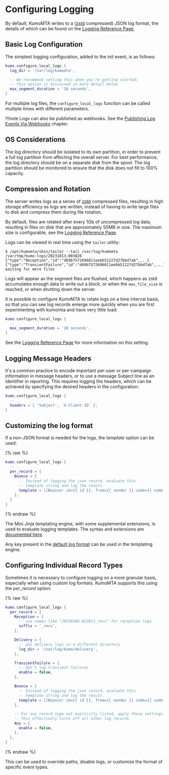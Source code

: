 # Configuring Logging

By default, KumoMTA writes to a ([zstd](https://en.wikipedia.org/wiki/Zstd)
compressed) JSON log format, the details of which can be found on the [Logging
Reference Page](../../reference/log_record.md),

## Basic Log Configuration

The simplest logging configuration, added to the init event, is as follows:

```lua
kumo.configure_local_logs {
  log_dir = '/var/log/kumomta',

  -- We recommend setting this when you're getting started;
  -- this option is discussed in more detail below
  max_segment_duration = '10 seconds',
}
```

For multiple log files, the `configure_local_logs` function can be called
multiple times with different parameters.

!!!note
    Logs can also be published as webhooks. See the [Publishing Log Events Via Webhooks](../operation/webhooks.md) chapter.

## OS Considerations

The log directory should be isolated to its own partition, in order to prevent
a full log partition from affecting the overall server. For best performance,
the log directory should be on a separate disk from the spool. The log
partition should be monitored to ensure that the disk does not fill to 100%
capacity.

## Compression and Rotation

The server writes logs as a series of
[zstd](https://en.wikipedia.org/wiki/Zstd) compressed files,
resulting in high storage efficiency as logs are written, instead of having to
write large files to disk and compress them during file rotation.

By default, files are rotated after every 1Gb of uncompressed log data,
resulting in files on disk that are approximately 50MB in size. The maximum
size is configurable, see the [Logging Reference
Page](../../reference/kumo/configure_local_logs/max_file_size.md).

Logs can be viewed in real time using the `tailer` utility:

```console
$ /opt/kumomta/sbin/tailer --tail /var/log/kumomta
/var/tmp/kumo-logs/20231013-003826
{"type":"Reception","id":"d69b7572696011eebb51227d27bbd7ab",...}
{"type":"TransientFailure","id":"d69b7572696011eebb51227d27bbd7ab",...}
waiting for more files
```

Logs will appear as the segment files are flushed, which happens as zstd
accumulates enough data to write out a block, or when the `max_file_size` is
reached, or when shutting down the server.

It is possible to configure KumoMTA to rotate logs on a time interval basis,
so that you can see log records emerge more quickly when you are first
experimenting with kumomta and have very little load:

```lua
kumo.configure_local_logs {
  -- ..
  max_segment_duration = '10 seconds',
}
```

See the [Logging Reference
Page](../../reference/kumo/configure_local_logs/max_segment_duration.md) for
more information on this setting.

## Logging Message Headers

It's a common practice to encode important per-user or per-campaign information
in message headers, or to use a message Subject line as an identifier in
reporting. This requires logging the headers, which can be achieved by
specifying the desired headers in the configuration:

```lua
kumo.configure_local_logs {
  -- ..
  headers = { 'Subject', 'X-Client-ID' },
}
```

## Customizing the log format

If a non-JSON format is needed for the logs, the *template* option can be used:

{% raw %}
```lua
kumo.configure_local_logs {
  -- ..
  per_record = {
    Bounce = {
      -- Instead of logging the json record, evaluate this
      -- template string and log the result.
      template = [[Bounce! id={{ id }}, from={{ sender }} code={{ code }} age={{ timestamp - created }}]],
    },
  }
}
```
{% endraw %}

The Mini Jinja templating engine, with some supplemental
extensions, is used to evaluate logging templates.  The syntax and
extensions are [documented here](../../reference/template/index.md).

Any key present in the [default log
format](../../reference/log_record.md) can be used in the
templating engine.

## Configuring Individual Record Types

Sometimes it is necessary to configure logging on a more granular basis, especially when using custom log formats. KumoMTA supports this using the *per_record* option:

{% raw %}
```lua
kumo.configure_local_logs {
  per_record = {
    Reception = {
      -- use names like "20230306-022811_recv" for reception logs
      suffix = '_recv',
    },

    Delivery = {
      -- put delivery logs in a different directory
      log_dir = '/var/log/kumo/delivery',
    },

    TransientFailure = {
      -- Don't log transient failures
      enable = false,
    },

    Bounce = {
      -- Instead of logging the json record, evaluate this
      -- template string and log the result.
      template = [[Bounce! id={{ id }}, from={{ sender }} code={{ code }} age={{ timestamp - created }}]],
    },

    -- For any record type not explicitly listed, apply these settings.
    -- This effectively turns off all other log records
    Any = {
      enable = false,
    },
  },
}
```
{% endraw %}

This can be used to override paths, disable logs, or customize the format of specific event types.
